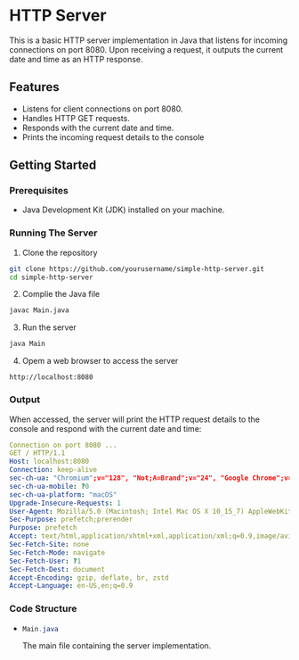 # HTTP Server
This is a basic HTTP server implementation in Java that listens for incoming connections on port 8080. Upon receiving a request, it outputs the current date and time as an HTTP response.

## Features
- Listens for client connections on port 8080.
- Handles HTTP GET requests.
- Responds with the current date and time.
- Prints the incoming request details to the console

## Getting Started
### Prerequisites
- Java Development Kit (JDK) installed on your machine.

### Running The Server
1. Clone the repository
``` bash
git clone https://github.com/yourusername/simple-http-server.git
cd simple-http-server
```
2. Complie the Java file
``` bash
javac Main.java
```

3. Run the server
``` bash
java Main
```

4. Opem a web browser to access the server
``` arduino
http://localhost:8080
```

### Output
When accessed, the server will print the HTTP request details to the console and respond with the current date and time:
``` yaml
Connection on port 8080 ...
GET / HTTP/1.1
Host: localhost:8080
Connection: keep-alive
sec-ch-ua: "Chromium";v="128", "Not;A=Brand";v="24", "Google Chrome";v="128"
sec-ch-ua-mobile: ?0
sec-ch-ua-platform: "macOS"
Upgrade-Insecure-Requests: 1
User-Agent: Mozilla/5.0 (Macintosh; Intel Mac OS X 10_15_7) AppleWebKit/537.36 (KHTML, like Gecko) Chrome/128.0.0.0 Safari/537.36
Sec-Purpose: prefetch;prerender
Purpose: prefetch
Accept: text/html,application/xhtml+xml,application/xml;q=0.9,image/avif,image/webp,image/apng,*/*;q=0.8,application/signed-exchange;v=b3;q=0.7
Sec-Fetch-Site: none
Sec-Fetch-Mode: navigate
Sec-Fetch-User: ?1
Sec-Fetch-Dest: document
Accept-Encoding: gzip, deflate, br, zstd
Accept-Language: en-US,en;q=0.9
```

### Code Structure
- ``` java
  Main.java
  ```
  The main file containing the server implementation.

